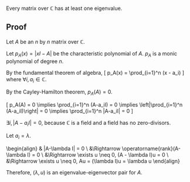 Every matrix over $\mathbb{C}$ has at least one eigenvalue.

## Proof

Let $A$ be an $n$ by $n$ matrix over $\mathbb{C}$.

Let $p_A(x) = |xI - A|$ be the characteristic polynomial of $A$.
$p_A$ is a monic polynomial of degree $n$.

By the fundamental theorem of algebra,
\[ p_A(x) = \prod_{i=1}^n (x - a_i) \]
where $\forall i, a_i \in \mathbb{C}$.

By the Cayley-Hamilton theorem, $p_A(A) = 0$.

\[ p_A(A) = 0
\implies \prod_{i=1}^n (A-a_iI) = 0
\implies \left|\prod_{i=1}^n (A-a_iI)\right| = 0
\implies \prod_{i=1}^n |A-a_iI| = 0
\]

$\exists i, |A-a_iI| = 0$, because $\mathbb{C}$ is a field
and a field has no zero-divisors.

Let $a_i = \lambda$.

\begin{align}
& |A-\lambda I| = 0
\\ &\Rightarrow \operatorname{rank}(A-\lambda I) = 0
\\ &\Rightarrow \exists u \neq 0, (A - \lambda I)u = 0
\\ &\Rightarrow \exists u \neq 0, Au = (\lambda I)u = \lambda u
\end{align}

Therefore, $(\lambda, u)$ is an eigenvalue-eigenvector pair for $A$.
